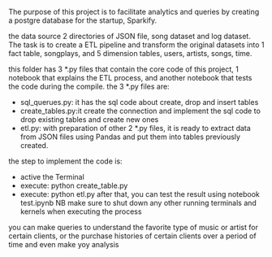 The purpose of this project is to facilitate analytics and queries by creating a postgre database for the startup, Sparkify.

the data source 2 directories of JSON file, song dataset and log dataset. The task is to create a ETL pipeline and transform the original datasets into 1 fact table, songplays, and 5 dimension tables, users, artists, songs, time. 

this folder has 3 *.py files that contain the core code of this project, 1 notebook that explains the ETL process, and another notebook that tests the code during the compile.
the 3 *.py files are:
- sql_querues.py: it has the sql code about create, drop and insert tables
- create_tables.py:it create the connection and implement the sql code to drop existing tables and create new ones
- etl.py: with preparation of other 2 *.py files, it is ready to extract data from JSON files using Pandas and put them into tables previously created.

the step to implement the code is:
- active the Terminal
- execute: python create_table.py
- execute: python etl.py
after that, you can test the result using notebook test.ipynb
NB make sure to shut down any other running terminals and kernels when executing the process

you can make queries to understand the favorite type of music or artist for certain clients, or the purchase histories of certain clients over a period of time and even make yoy analysis 
